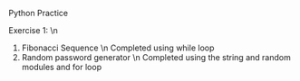 Python Practice

Exercise 1: \n
1. Fibonacci Sequence \n
Completed using while loop
2. Random password generator \n
Completed using the string and random modules and for loop
